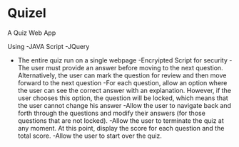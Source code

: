 # Quizel
A Quiz Web App 

Using
-JAVA Script
-JQuery

- The entire quiz run on a single webpage
-Encryipted Script for security
-The user must provide an answer before moving to the next question. Alternatively, the
user can mark the question for review and then move forward to the next question
-For each question, allow an option where the user can see the correct answer with an
explanation. However, if the user chooses this option, the question will be locked, which
means that the user cannot change his answer
-Allow the user to navigate back and forth through the questions and modify their answers
(for those questions that are not locked).
-Allow the user to terminate the quiz at any moment. At this point, display the score for
each question and the total score.
-Allow the user to start over the quiz.


